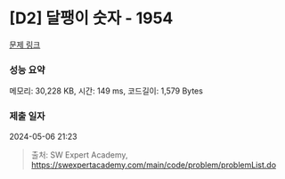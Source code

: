 # [D2] 달팽이 숫자 - 1954 

[문제 링크](https://swexpertacademy.com/main/code/problem/problemDetail.do?contestProbId=AV5PobmqAPoDFAUq) 

### 성능 요약

메모리: 30,228 KB, 시간: 149 ms, 코드길이: 1,579 Bytes

### 제출 일자

2024-05-06 21:23



> 출처: SW Expert Academy, https://swexpertacademy.com/main/code/problem/problemList.do